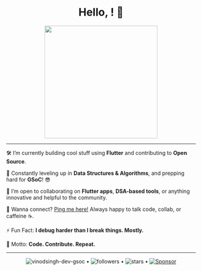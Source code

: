 <h1 align="center"> Hello, <coders/>! 👋 </h1>

<p align="center">
  <img src="https://user-images.githubusercontent.com/yourimage.png" width="300"/>
</p>

---

🛠️ I’m currently building cool stuff using **Flutter** and contributing to **Open Source**.

🌱 Constantly leveling up in **Data Structures & Algorithms**, and prepping hard for **GSoC**! 😎

🤝 I’m open to collaborating on **Flutter apps**, **DSA-based tools**, or anything innovative and helpful to the community.

💬 Wanna connect? [Ping me here!](mailto:youremail@example.com) Always happy to talk code, collab, or caffeine ☕.

⚡ Fun Fact: **I debug harder than I break things. Mostly.**

📌 Motto: **Code. Contribute. Repeat.**

---

<p align="center">
  <img src="https://komarev.com/ghpvc/?username=vinodsingh-dev-gsoc&label=Profile%20views&color=0e75b6&style=flat" alt="vinodsingh-dev-gsoc" /> • 
  <img src="https://img.shields.io/github/followers/vinodsingh-dev-gsoc?label=Followers&style=social" alt="followers" /> • 
  <img src="https://img.shields.io/github/stars/vinodsingh-dev-gsoc?style=social" alt="stars" /> • 
  <a href="https://github.com/sponsors/vinodsingh-dev-gsoc"><img src="https://img.shields.io/badge/Sponsor-%E2%9D%A4-lightgrey" alt="Sponsor" /></a>
</p>
